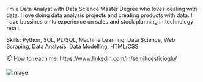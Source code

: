 
I'm a Data Analyst with Data Science Master Degree who loves dealing with data. I love doing data analysis projects and creating products with data. I have bussines units experience on sales and stock planning in technology retail.

Skills: Python, SQL, PL/SQL, Machine Learning, Data Science, Web Scraping, Data Analysis, Data Modelling, HTML/CSS

📫 How to reach me: https://www.linkedin.com/in/semihdesticioglu/

![image]({https://img.shields.io/badge/LinkedIn-0077B5?style=for-the-badge&logo=linkedin&logoColor=white})

